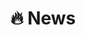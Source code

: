 # 🔥 News

<!-- - *2024.09*: &nbsp;🎉🎉 Con4m and DMNet are accepted by NeurIPS'24 (~25% acceptance rate).
- *2024.05*: &nbsp;🎉🎉 Brant-X is accepted by KDD'24 (~20% acceptance rate).
- *2023.09*: &nbsp;🎉🎉 Brant and PPi are accepted by NeurIPS'23 (26.1% acceptance rate). -->
